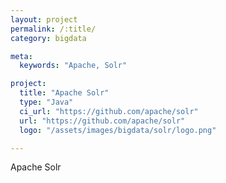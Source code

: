 ```yaml
---
layout: project
permalink: /:title/
category: bigdata

meta:
  keywords: "Apache, Solr"

project:
  title: "Apache Solr"
  type: "Java"
  ci_url: "https://github.com/apache/solr"
  url: "https://github.com/apache/solr"
  logo: "/assets/images/bigdata/solr/logo.png"

---
```

<p>Apache Solr</p>
